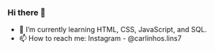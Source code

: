 ### Hi there 👋


- 🌱 I’m currently learning HTML, CSS, JavaScript, and SQL.
- 📫 How to reach me: Instagram - @carlinhos.lins7
